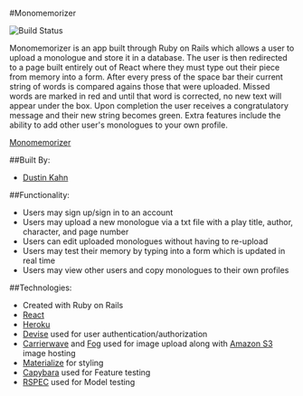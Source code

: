 #Monomemorizer

![Build Status](https://codeship.com/projects/1f4172d0-711f-0134-d1a4-4aa32a10a3f8/status?branch=master)

Monomemorizer is an app built through Ruby on Rails which allows a user to upload a monologue and store it in a database. The user is then redirected to a page built entirely out of React where they must type out their piece from memory into a form. After every press of the space bar their current string of words is compared agains those that were uploaded. Missed words are marked in red and until that word is corrected, no new text will appear under the box. Upon completion the user receives a congratulatory message and their new string becomes green. Extra features include the ability to add other user's monologues to your own profile.

[Monomemorizer](https://monomemorizer.herokuapp.com/)

##Built By:
* [Dustin Kahn](https://github.com/dkkahn10)

##Functionality:
* Users may sign up/sign in to an account
* Users may upload a new monologue via a txt file with a play title, author, character, and page number
* Users can edit uploaded monologues without having to re-upload
* Users may test their memory by typing into a form which is updated in real time
* Users may view other users and copy monologues to their own profiles

##Technologies:
* Created with Ruby on Rails
* [React](https://facebook.github.io/react/)
*	[Heroku](http://heroku.com/)
* [Devise](https://github.com/plataformatec/devise) used for user authentication/authorization
* [Carrierwave](https://github.com/carrierwaveuploader/carrierwave) and [Fog](https://github.com/fog/fog) used for image upload along with [Amazon S3](https://aws.amazon.com/s3/) image hosting
* [Materialize](http://materializecss.com/) for styling
*	[Capybara](http://jnicklas.github.io/capybara/) used for Feature testing
*	[RSPEC](https://github.com/rspec/rspec) used for Model testing
